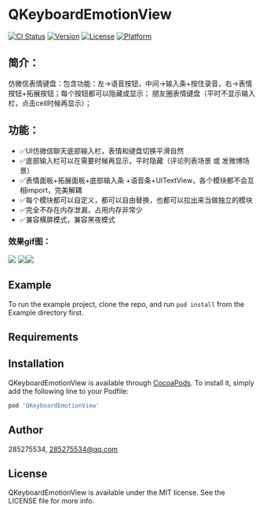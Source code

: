 # QKeyboardEmotionView

[![CI Status](https://img.shields.io/travis/285275534/QKeyboardEmotionView.svg?style=flat)](https://travis-ci.org/285275534/QKeyboardEmotionView)
[![Version](https://img.shields.io/cocoapods/v/QKeyboardEmotionView.svg?style=flat)](https://cocoapods.org/pods/QKeyboardEmotionView)
[![License](https://img.shields.io/cocoapods/l/QKeyboardEmotionView.svg?style=flat)](https://cocoapods.org/pods/QKeyboardEmotionView)
[![Platform](https://img.shields.io/cocoapods/p/QKeyboardEmotionView.svg?style=flat)](https://cocoapods.org/pods/QKeyboardEmotionView)

## 简介：

仿微信表情键盘：包含功能：左->语音按钮，中间->输入条+按住录音，右->表情按钮+拓展按钮；每个按钮都可以隐藏或显示；
朋友圈表情键盘（平时不显示输入栏，点击cell时候再显示）；

## 功能：
- ✅UI仿微信聊天底部输入栏，表情和键盘切换平滑自然
- ✅底部输入栏可以在需要时候再显示，平时隐藏（评论列表场景 或 发微博场景）
- ✅表情面板+拓展面板+底部输入条 +语音条+UITextView，各个模块都不会互相import，完美解耦
- ✅每个模块都可以自定义，都可以自由替换，也都可以拉出来当做独立的模块
- ✅完全不存在内存泄漏，占用内存非常少
- ✅兼容横屏模式，兼容黑夜模式

### 效果gif图：
![](http://qiniu.itopic.com.cn/keyboard1.png)
![](http://qiniu.itopic.com.cn/keyboard2.gif)![](http://qiniu.itopic.com.cn/keyboard3.gif)

## Example

To run the example project, clone the repo, and run `pod install` from the Example directory first.

## Requirements

## Installation

QKeyboardEmotionView is available through [CocoaPods](https://cocoapods.org). To install
it, simply add the following line to your Podfile:

```ruby
pod 'QKeyboardEmotionView'
```

## Author

285275534, 285275534@qq.com

## License

QKeyboardEmotionView is available under the MIT license. See the LICENSE file for more info.
